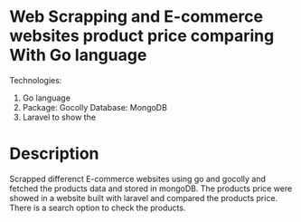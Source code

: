 # Web Scrapping and E-commerce websites product price comparing With Go language

Technologies:
1. Go language
2. Package: Gocolly
Database: MongoDB
3. Laravel to show the 

# Description
Scrapped differenct E-commerce websites using go and gocolly and fetched the products data and stored in mongoDB. The products price were showed in a website built with laravel and compared the products price. 
There is a search option to check the products.

